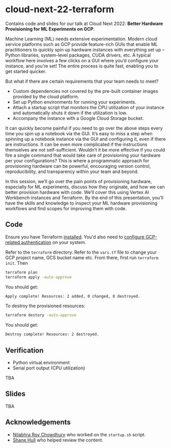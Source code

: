 # cloud-next-22-terraform
Contains code and slides for our talk at Cloud Next 2022: **Better Hardware Provisioning for ML Experiments on GCP**.

Machine Learning (ML) needs extensive experimentation. Modern cloud service platforms such as GCP provide feature-rich GUIs that enable ML practitioners to quickly spin up hardware instances with everything set up – Python libraries, system-level packages, CUDA drivers, etc. A typical workflow here involves a few clicks on a GUI where you’d configure your instance, and you’re set! The entire process is quite fast, enabling you to get started quicker.  

But what if there are certain requirements that your team needs to meet?

* Custom dependencies not covered by the pre-built container images provided by the cloud platform. 
* Set up Python environments for running your experiments. 
* Attach a startup script that monitors the CPU utilization of your instance and automatically shuts it down if the utilization is low. 
* Accompany the instance with a Google Cloud Storage bucket.

It can quickly become painful if you need to go over the above steps every time you spin up a notebook via the GUI. It’s easy to miss a step when spinning up a notebook instance via the GUI and configuring it, even if there are instructions. It can be even more complicated if the instructions themselves are not self-sufficient.  Wouldn’t it be more effective if you could fire a single command that would take care of provisioning your hardware per your configurations? This is where a programmatic approach for provisioning hardware can be powerful, encouraging version control, reproducibility, and transparency within your team and beyond. 

In this session, we’ll go over the pain points of provisioning hardware, especially for ML experiments, discuss how they originate, and how we can better provision hardware with code. We’ll cover this using Vertex AI Workbench instances and Terraform. By the end of this presentation, you’ll have the skills and knowledge to inspect your ML  hardware provisioning workflows and find scopes for improving them with code. 


## Code

Ensure you have Terraform [installed](https://learn.hashicorp.com/tutorials/terraform/install-cli). You'd also need to [configure GCP-related
authentication](https://cloud.google.com/docs/authentication) on your system.

Refer to the `terraform` directory. Refer to the `vars.tf` file to change your GCP project name, GCS bucket name etc.
From there, first run `terraform init`. Then

```bash
terraform plan
terraform apply -auto-approve
```

You should get:

```bash
Apply complete! Resources: 2 added, 0 changed, 0 destroyed.
```

To destroy the provisioned resources:

```bash
terraform destory -auto-approve
```

You should get:

```bash
Destroy complete! Resources: 2 destroyed.
```

## Verification

* Python virtual environment
* Serial port output (CPU utilization)

TBA

## Slides

TBA

## Acknowledgements

* [Nilabhra Roy Chowdhury](https://www.linkedin.com/in/nilabhraroychowdhury/) who worked on the `startup.sh` script.
* [Shane Hull](https://www.linkedin.com/in/shanehull0/) who helped review the content.
